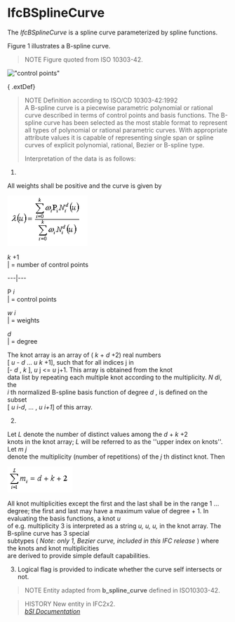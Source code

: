 IfcBSplineCurve
===============
The _IfcBSplineCurve_ is a spline curve parameterized by spline functions.  
  
Figure 1 illustrates a B-spline curve.  
  
> NOTE  Figure quoted from ISO 10303-42.  
  
!["control points"](figures/ifcbsplinecurve-fig1.gif "Figure 1 -- B-spline
curve")  
  
{ .extDef}  
> NOTE  Definition according to ISO/CD 10303-42:1992  
> A B-spline curve is a piecewise parametric polynomial or rational curve
> described in terms of control points and basis functions. The B-spline curve
> has been selected as the most stable format to represent all types of
> polynomial or rational parametric curves. With appropriate attribute values
> it is capable of representing single span or spline curves of explicit
> polynomial, rational, Bezier or B-spline type.  
>  
> Interpretation of the data is as follows:

  

  1.   

All weights shall be positive and the curve is given by

  
![equation](figures/ifcbsplinecurve-math1.gif)  
  
  
 _k_ +1  
| = number of control points  
  
---|---  
  
  
P _i_  
|  = control points  
  
  
  
 _w_ _i_  
|  = weights  
  
  
  
 _d_  
|  = degree  
  
  
  

The knot array is an array of ( _k_ + _d_ +2) real numbers  
[ _u_ - _d_ ... _u_ _k_ +1], such that for all indices j in  
[- _d_ , _k_ ], _u_ j <= _u_ j+1. This array is obtained from the knot  
data list by repeating each multiple knot according to the multiplicity. _N
di_, the  
 _i_ th normalized B-spline basis function of degree _d_ , is defined on the
subset  
[ _u i-d_, ... , _u i+1_] of this array.

  

  

  2.   

Let _L_ denote the number of distinct values among the _d_ + _k_ +2  
knots in the knot array; _L_ will be referred to as the ''upper index on
knots''. Let _m j_  
denote the multiplicity (number of repetitions) of the _j_ th distinct knot.
Then

  
![equation](figures/ifcbsplinecurve-math2.gif)  

All knot multiplicities except the first and the last shall be in the range 1
...  
degree; the first and last may have a maximum value of degree + 1. In
evaluating the basis functions, a knot _u_  
of e.g. multiplicity 3 is interpreted as a string _u, u, u,_ in the knot
array. The B-spline curve has 3 special  
subtypes ( _Note: only 1, Bezier curve, included in this IFC release_ ) where
the knots and knot multiplicities  
are derived to provide simple default capabilities.

  

  

  3. Logical flag is provided to indicate whether the curve self intersects or not.
  

  
  
> NOTE  Entity adapted from **b_spline_curve** defined in ISO10303-42.  
  
> HISTORY  New entity in IFC2x2.  
[ _bSI
Documentation_](https://standards.buildingsmart.org/IFC/DEV/IFC4_2/FINAL/HTML/schema/ifcgeometryresource/lexical/ifcbsplinecurve.htm)


